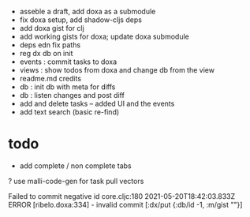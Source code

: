 - asseble a draft, add doxa as a submodule
- fix doxa setup, add shadow-cljs deps
- add doxa gist for clj
- add working gists for doxa; update doxa submodule
- deps edn fix paths
- reg dx db on init   
- events : commit tasks to doxa
- views : show todos from doxa and change db from the view
- readme.md credits
- db : init db with meta for diffs
- db : listen changes and post diff
- add and delete tasks – added UI and the events
- add text search (basic re-find)



# todo

- add complete / non complete tabs

? use malli-code-gen for task pull vectors


Failed to commit negative id
core.cljc:180 2021-05-20T18:42:03.833Z ERROR [ribelo.doxa:334] - invalid commit [:dx/put {:db/id -1, :m/gist ""}] 

